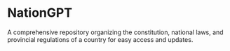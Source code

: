 # NationGPT
 A comprehensive repository organizing the constitution, national laws, and provincial regulations of a country for easy access and updates.
